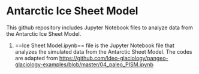 # Antarctic Ice Sheet Model

This github repository includes Jupyter Notebook files to analyze data from the Antarctic Ice Sheet Model.


1. ==Ice Sheet Model.ipynb== file is the Jupyter Notebook file that analyzes the  simulated data from the Antarctic Sheet Model. The codes are adapted from https://github.com/ldeo-glaciology/pangeo-glaciology-examples/blob/master/04_paleo_PISM.ipynb